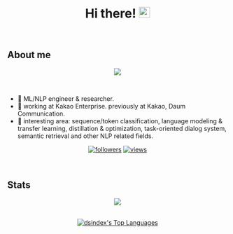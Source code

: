 <div align="center">
   <h1>Hi there! <img src="https://media.giphy.com/media/hvRJCLFzcasrR4ia7z/giphy.gif" width="25px"></h1>
</div>

<br>

## About me

<div align="center">
   <p align="center">
       <img align="center" src="https://github-readme-stats.vercel.app/api?username=dsindex&count_private=true&show_icons=true&hide_title=true&hide=stars" />
   </p>
</div>

<br>

- 🔭 ML/NLP engineer & researcher.
- 🌱 working at Kakao Enterprise. previously at Kakao, Daum Communication.
- 🤔 interesting area: sequence/token classification, language modeling & transfer learning, distillation & optimization, task-oriented dialog system, semantic retrieval and other NLP related fields.

<div align="center">
    <p align="center">
        <a href="https://github.com/dsindex"><img alt="followers" title="Follow me on Github" src="https://img.shields.io/github/followers/dsindex?color=236ad3&style=for-the-badge&logo=github&label=Follow"/></a>
        <a href="https://github.com/dsindex"><img alt="views" title="Github views" src="https://freshidea.com/jonah/app/ghpvc/"/></a>
    </p>
</div>

<br>

## Stats

<div align="center">
   <img src="https://github-profile-trophy.vercel.app/?username=dsindex&theme=flat&no-frame=true&margin-w=30" />
</div>

<br>

<div align="center">
    <p align="center">
        <a href="https://github.com/dsindex/github-readme-stats"><img alt="dsindex's Top Languages" src="https://github-readme-stats.vercel.app/api/top-langs/?username=dsindex&langs_count=10&layout=compact#" /></a>
    </p>
</div>
